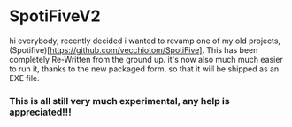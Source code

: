 # SpotiFiveV2

hi everybody, recently decided i wanted to revamp one of my old projects, (Spotifive)[https://github.com/vecchiotom/SpotiFive]. This has been completely Re-Written from the ground up. it's now also much much easier to run it, thanks to the new packaged form, so that it will be shipped as an EXE file.


### This is all still very much experimental, any help is appreciated!!!